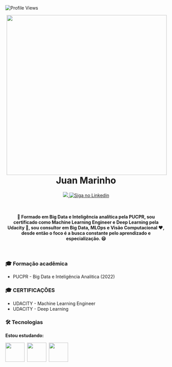 ![Profile Views](https://estruyf-github.azurewebsites.net/api/VisitorHit?user=juanengml&repo=juanengml&countColorcountColor)

<img align="right" src="https://cdn.dribbble.com/users/1059583/screenshots/4171367/coding-freak.gif" width="500"/>

<h1 align="center">Juan Marinho</h1>

<p align="center">
  
  
   <a href="https://www.instagram.com/srmarinho.py/" alt="Instagram">
    <img src="https://img.shields.io/badge/-Instagram-DF0174?style=flat-square&labelColor=DF0174&logo=instagram&logoColor=white&link=https://www.instagram.com/srmarinho.py/"/>   </a>
 
 <a href="https://www.linkedin.com/in/sr-marinho/">
    <img alt="Siga no Linkedin" src="https://img.shields.io/badge/-LinkedIn-blue?style=flat-square&logo=Linkedin&logoColor=white&link=https://www.linkedin.com/in/sr-marinho/">
  </a>
  
    
</p>
<br>

<h4 align="center"> 
	🚧 Formado em Big Data e Inteligência analítica pela PUCPR, sou certificado como Machine Learning Engineer e Deep Learning pela Udacity 🚀, sou consultor em Big Data, MLOps e Visão Computacional ❤️, desde então o foco é a busca constante pelo aprendizado e especialização. 😃
	
</h4>
<br>

### :mortar_board: Formação acadêmica
  - PUCPR - Big Data e Inteligência Analitica (2022)
  
### :mortar_board: CERTIFICAÇÕES 
  - UDACITY - Machine Learning Engineer 
  - UDACITY - Deep Learning

### 🛠 Tecnologias

**Estou estudando:**

<p align="left">
  <!-- CI CD Icon -->
  <img src="https://miro.medium.com/max/528/1*0lzbnKgE5ILm4gctPH-EJg.jpeg" height="60" width="60">&nbsp;
  <!-- AIRFLOW Icon -->
  <img src="https://avatars.githubusercontent.com/u/33643075?s=280&v=4" height="60" width="60">&nbsp;
  <!-- STREAMLIT Icon -->
  <img src="https://miro.medium.com/max/7056/1*8_tOPp_41jV_3X8RE4E7fw.png" height="60" width="60">&nbsp;
  
  
</p>

